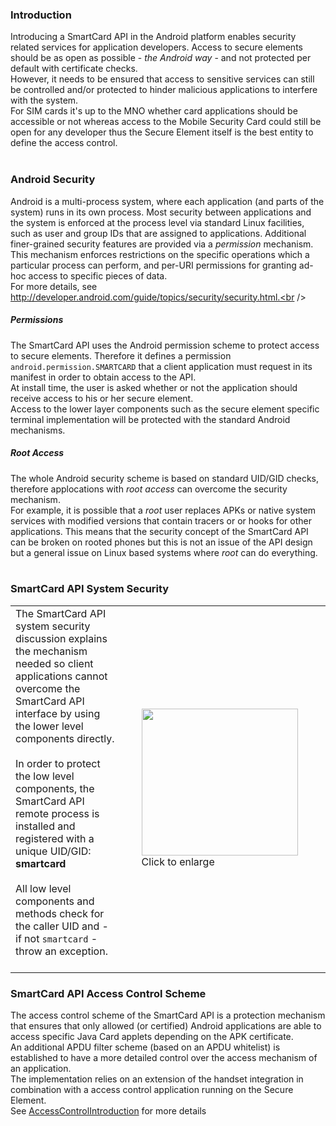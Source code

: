 ### Introduction ###
Introducing a SmartCard API in the Android platform enables security related services for application developers. Access to secure elements should be as open as possible - _the Android way_ - and not protected per default with certificate checks.<br />
However, it needs to be ensured that access to sensitive services can still be controlled and/or protected to hinder malicious applications to interfere with the system.<br />
For SIM cards it's up to the MNO whether card applications should be accessible or not whereas access to the Mobile Security Card could still be open for any developer thus the Secure Element itself is the best entity to define the access control.<br /><br />

### Android Security ###
Android is a multi-process system, where each application (and parts of the system) runs in its own process. Most security between applications and the system is enforced at the process level via standard Linux facilities, such as user and group IDs that are assigned to applications. Additional finer-grained security features are provided via a _permission_ mechanism.<br />
This mechanism enforces restrictions on the specific operations which a particular process can perform, and per-URI permissions for granting ad-hoc access to specific pieces of data.
<br />For more details, see http://developer.android.com/guide/topics/security/security.html.<br />

##### Permissions #####
The SmartCard API uses the Android permission scheme to protect access to secure elements. Therefore it defines a permission `android.permission.SMARTCARD` that a client application must request in its manifest in order to obtain access to the API.<br />
At install time, the user is asked whether or not the application should receive access to his or her secure element.<br />
Access to the lower layer components such as the secure element specific terminal implementation will be protected with the standard Android mechanisms.

##### Root Access #####
The whole Android security scheme is based on standard UID/GID checks, therefore applocations with _root access_ can overcome the security mechanism.<br />
For example, it is possible that a _root_ user replaces APKs or native system services with modified versions that contain tracers or or hooks for other applications. This means that the security concept of the SmartCard API can be broken on rooted phones but this is not an issue of the API design but a general issue on Linux based systems where _root_ can do everything.<br /><br />

### SmartCard API System Security ###
<table>
<tr>
<td width='35%' valign='top'>
The SmartCard API system security discussion explains the mechanism needed so client applications cannot overcome the SmartCard API interface by using the lower level components directly.<br /><br />
In order to protect the low level components, the SmartCard API remote process is installed and registered with a unique UID/GID: <b>smartcard</b><br /><br />
All low level components and methods check for the caller UID and - if not <code>smartcard</code> - throw an exception.<br /><br />
</td>
<td width='5%'>
</td>
<td width='60%'>
<a href='http://seek-for-android.github.io/img/wiki/SCAPI_hacking_png'>
<img src='http://seek-for-android.github.io/img/wiki/SCAPI_hacking.png' width='250' height='235' />
</a>
<br />
Click to enlarge<br>
</td>
</tr>
</table>

### SmartCard API Access Control Scheme ###
The access control scheme of the SmartCard API is a protection mechanism that ensures that only allowed (or certified) Android applications are able to access specific Java Card applets depending on the APK certificate.<br />
An additional APDU filter scheme (based on an APDU whitelist) is established to have a more detailed control over the access mechanism of an application.<br />
The implementation relies on an extension of the handset integration in combination with a access control application running on the Secure Element.<br />
See [AccessControlIntroduction](AccessControlIntroduction.md) for more details